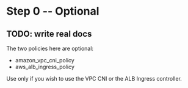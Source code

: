 # Step 0 -- Optional
## TODO: write real docs

The two policies here are optional:
- amazon_vpc_cni_policy
- aws_alb_ingress_policy

Use only if you wish to use the VPC CNI or the ALB Ingress controller.